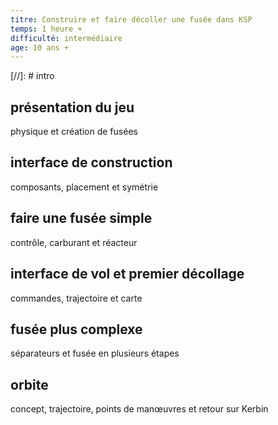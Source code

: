 ```yaml
---
titre: Construire et faire décoller une fusée dans KSP
temps: 1 heure +
difficulté: intermédiaire
age: 10 ans +
---
```


[//]: # intro

## présentation du jeu
physique et création de fusées

## interface de construction
composants, placement et symétrie

## faire une fusée simple
contrôle, carburant et réacteur

## interface de vol et premier décollage
commandes, trajectoire et carte

## fusée plus complexe
séparateurs et fusée en plusieurs étapes

## orbite
concept, trajectoire, points de manœuvres et retour sur Kerbin

